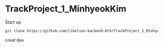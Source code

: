 # TrackProject_1_MinhyeokKim


Start up
```bash
git clone https://github.com/likelion-backend-6th/TrackProject_1_MinhyeokKim.git sns_app
```


creat dev
